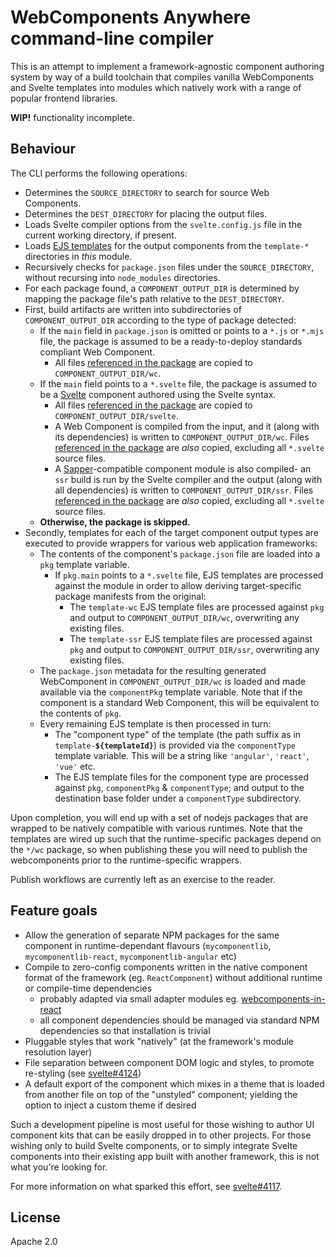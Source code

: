 # WebComponents Anywhere command-line compiler

This is an attempt to implement a framework-agnostic component authoring system by way of a build toolchain that compiles vanilla WebComponents and Svelte templates into modules which natively work with a range of popular frontend libraries.

**WIP!** functionality incomplete.

## Behaviour

The CLI performs the following operations:

- Determines the `SOURCE_DIRECTORY` to search for source Web Components.
- Determines the `DEST_DIRECTORY` for placing the output files.
- Loads Svelte compiler options from the `svelte.config.js` file in the current working directory, if present.
- Loads [EJS templates](https://www.npmjs.com/package/ejs) for the output components from the `template-*` directories in *this* module.
- Recursively checks for `package.json` files under the `SOURCE_DIRECTORY`, without recursing into `node_modules` directories.
- For each package found, a `COMPONENT_OUTPUT_DIR` is determined by mapping the package file's path relative to the `DEST_DIRECTORY`.
- First, build artifacts are written into subdirectories of `COMPONENT_OUTPUT_DIR` according to the type of package detected:
	- If the `main` field in `package.json` is omitted or points to a `*.js` or `*.mjs` file, the package is assumed to be a ready-to-deploy standards compliant Web Component. <!-- You should set up any other build processes (eg. TypeScript) separately to the use of this module, and simply have them generate the final `main` scripts. -->
		- All files [referenced in the package](https://docs.npmjs.com/files/package.json#files) are copied to `COMPONENT_OUTPUT_DIR/wc`.
	- If the `main` field points to a `*.svelte` file, the package is assumed to be a [Svelte](https://svelte.dev) component authored using the Svelte syntax.
		- All files [referenced in the package](https://docs.npmjs.com/files/package.json#files) are copied to `COMPONENT_OUTPUT_DIR/svelte`.
		- A Web Component is compiled from the input, and it (along with its dependencies) is written to `COMPONENT_OUTPUT_DIR/wc`. Files [referenced in the package](https://docs.npmjs.com/files/package.json#files) are *also* copied, excluding all `*.svelte` source files.
		- A [Sapper](https://sapper.svelte.dev/)-compatible component module is also compiled- an `ssr` build is run by the Svelte compiler and the output (along with all dependencies) is written to `COMPONENT_OUTPUT_DIR/ssr`. Files [referenced in the package](https://docs.npmjs.com/files/package.json#files) are *also* copied, excluding all `*.svelte` source files.
	- **Otherwise, the package is skipped.**
- Secondly, templates for each of the target component output types are executed to provide wrappers for various web application frameworks:
	- The contents of the component's `package.json` file are loaded into a `pkg` template variable.
		- If `pkg.main` points to a `*.svelte` file, EJS templates are processed against the module in order to allow deriving target-specific package manifests from the original:
			- The `template-wc` EJS template files are processed against `pkg` and output to `COMPONENT_OUTPUT_DIR/wc`, overwriting any existing files.
			- The `template-ssr` EJS template files are processed against `pkg` and output to `COMPONENT_OUTPUT_DIR/ssr`, overwriting any existing files.
	- The `package.json` metadata for the resulting generated WebComponent in `COMPONENT_OUTPUT_DIR/wc` is loaded and made available via the `componentPkg` template variable. Note that if the component is a standard Web Component, this will be equivalent to the contents of `pkg`.
	- Every remaining EJS template is then processed in turn:
		- The "component type" of the template (the path suffix as in `template-`**`${templateId}`**) is provided via the `componentType` template variable. This will be a string like `'angular'`, `'react'`, `'vue'` etc.
		- The EJS template files for the component type are processed against `pkg`, `componentPkg` & `componentType`; and output to the destination base folder under a `componentType` subdirectory.

Upon completion, you will end up with a set of nodejs packages that are wrapped to be natively compatible with various runtimes. Note that the templates are wired up such that the runtime-specific packages depend on the `*/wc` package, so when publishing these you will need to publish the webcomponents prior to the runtime-specific wrappers.

Publish workflows are currently left as an exercise to the reader.

## Feature goals

- Allow the generation of separate NPM packages for the same component in runtime-dependant flavours (`mycomponentlib`, `mycomponentlib-react`, `mycomponentlib-angular` etc)
- Compile to zero-config components written in the native component format of the framework (eg. `ReactComponent`) without additional runtime or compile-time dependencies
    - probably adapted via small adapter modules eg. [webcomponents-in-react](https://www.npmjs.com/package/webcomponents-in-react)
    - all component dependencies should be managed via standard NPM dependencies so that installation is trivial
- Pluggable styles that work "natively" (at the framework's module resolution layer)
- File separation between component DOM logic and styles, to promote re-styling (see [svelte#4124](https://github.com/sveltejs/svelte/issues/4124))
- A default export of the component which mixes in a theme that is loaded from another file on top of the "unstyled" component; yielding the option to inject a custom theme if desired

Such a development pipeline is most useful for those wishing to author UI component kits that can be easily dropped in to other projects. For those wishing only to build Svelte components, or to simply integrate Svelte components into their existing app built with another framework, this is not what you're looking for.

For more information on what sparked this effort, see [svelte#4117](https://github.com/sveltejs/svelte/issues/4117).

## License

Apache 2.0
